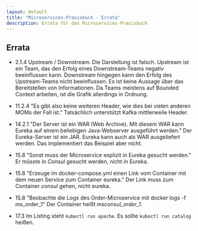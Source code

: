 ```yaml
---
layout: default
title: "Microservices-Praxisbuch - Errata"
description: Errata für das Microservices-Praxisbuch
---
```


Errata
---

* 2.1.4 Upstream / Downstream: Die Darstellung ist falsch. Upstream
  ist ein Team, das den Erfolg eines Downstream-Teams negativ
  beeinflussen kann. Downstream hingegen kann den Erfolg des
  Upstream-Teams nicht beeinflussen. Es ist keine Aussage über das
  Bereitstellen von Informationen. Da Teams meistens auf Bounded
  Context arbeiten, ist die Grafik allerdings in Ordnung.

* 11.2.4 "Es gibt also keine weiteren Header, wie dies bei vielen
  anderen MOMs der Fall ist." Tatsächlich unterstützt Kafka
  mittlerweile Header.

* 14.2.1 "Der Server ist ein WAR (Web Archive). Mit diesem WAR kann
  Eureka auf einem beliebigen Java-Webserver ausgeführt werden." Der
  Eureka-Server ist ein JAR. Eureka kann auch als WAR ausgeliefert
  werden. Das implementiert das Beispiel aber nicht.

* 15.8 "Sonst muss der Microservice explizit in Eureka gesucht
werden." Er müsste in *Consul* gesucht werden, nicht in Eureka.

* 15.8 "Erzeuge im docker-compose.yml einen Link vom Container mit dem
neuen Service zum Container eureka." Der Link muss zum Container
*consul* gehen, nicht eureka.

* 15.8 "Beobachte die Logs des Order-Microservice mit docker logs -f
ms_order_1" Der Container heißt *msconsul_order_1*.

* 17.3 Im Listing steht `kubectl run apache`. Es sollte `kubectl run
  catalog` heißen.
